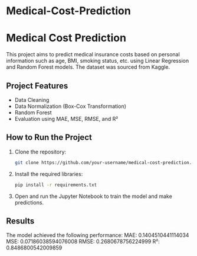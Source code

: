 # Medical-Cost-Prediction
# Medical Cost Prediction

This project aims to predict medical insurance costs based on personal information such as age, BMI, smoking status, etc. using Linear Regression and Random Forest models. The dataset was sourced from Kaggle.

## Project Features
- Data Cleaning
- Data Normalization (Box-Cox Transformation)
- Random Forest
- Evaluation using MAE, MSE, RMSE, and R²

## How to Run the Project
1. Clone the repository:
    ```bash
    git clone https://github.com/your-username/medical-cost-prediction.git
    ```
2. Install the required libraries:
    ```bash
    pip install -r requirements.txt
    ```
3. Open and run the Jupyter Notebook to train the model and make predictions.

## Results
The model achieved the following performance:
MAE: 0.1404510441114034
MSE: 0.07186038594076008
RMSE: 0.2680678756224999
R²: 0.8486800542009859

